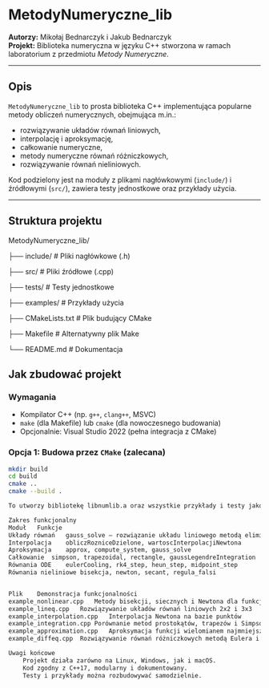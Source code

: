 # MetodyNumeryczne_lib

**Autorzy:** Mikołaj Bednarczyk i Jakub Bednarczyk  
**Projekt:** Biblioteka numeryczna w języku C++ stworzona w ramach laboratorium z przedmiotu *Metody Numeryczne*.

---

## Opis

`MetodyNumeryczne_lib` to prosta biblioteka C++ implementująca popularne metody obliczeń numerycznych, obejmująca m.in.:

- rozwiązywanie układów równań liniowych,
- interpolację i aproksymację,
- całkowanie numeryczne,
- metody numeryczne równań różniczkowych,
- rozwiązywanie równań nieliniowych.

Kod podzielony jest na moduły z plikami nagłówkowymi (`include/`) i źródłowymi (`src/`), zawiera testy jednostkowe oraz przykłady użycia.

---

## Struktura projektu

MetodyNumeryczne_lib/

├── include/ # Pliki nagłówkowe (.h)

├── src/ # Pliki źródłowe (.cpp)

├── tests/ # Testy jednostkowe

├── examples/ # Przykłady użycia

├── CMakeLists.txt # Plik budujący CMake

├── Makefile # Alternatywny plik Make

└── README.md # Dokumentacja

## Jak zbudować projekt

### Wymagania

- Kompilator C++ (np. `g++`, `clang++`, MSVC)
- `make` (dla Makefile) lub `cmake` (dla nowoczesnego budowania)
- Opcjonalnie: Visual Studio 2022 (pełna integracja z CMake)

### Opcja 1: Budowa przez `CMake` (zalecana)

```bash
mkdir build
cd build
cmake ..
cmake --build .

To utworzy bibliotekę libnumlib.a oraz wszystkie przykłady i testy jako osobne pliki wykonywalne.

Zakres funkcjonalny
Moduł	Funkcje
Układy równań	gauss_solve – rozwiązanie układu liniowego metodą eliminacji Gaussa
Interpolacja	obliczRozniceDzielone, wartoscInterpolacjiNewtona
Aproksymacja	approx, compute_system, gauss_solve
Całkowanie	simpson, trapezoidal, rectangle, gaussLegendreIntegration
Równania ODE	eulerCooling, rk4_step, heun_step, midpoint_step
Równania nieliniowe	bisekcja, newton, secant, regula_falsi


Plik	Demonstracja funkcjonalności
example_nonlinear.cpp	Metody bisekcji, siecznych i Newtona dla funkcji nieliniowych
example_lineq.cpp	Rozwiązywanie układów równań liniowych 2x2 i 3x3
example_interpolation.cpp	Interpolacja Newtona na bazie punktów
example_integration.cpp	Porównanie metod prostokątów, trapezów i Simpsona
example_approximation.cpp	Aproksymacja funkcji wielomianem najmniejszych kwadratów
example_diffeq.cpp	Rozwiązywanie równań różniczkowych metodą Eulera i RK4

Uwagi końcowe
    Projekt działa zarówno na Linux, Windows, jak i macOS.
    Kod zgodny z C++17, modularny i dokumentowany.
    Testy i przykłady można rozbudowywać samodzielnie.


